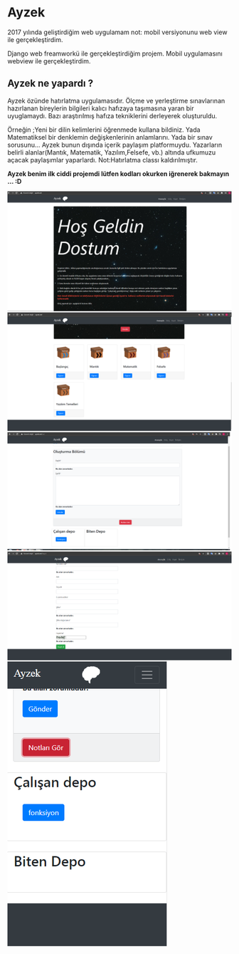 # Ayzek
2017 yılında geliştirdiğim web uygulamam not: mobil versiyonunu web view ile gerçekleştirdim.


Django web freamworkü ile gerçekleştirdiğim projem.  Mobil uygulamasını webview ile gerçekleştirdim.


## Ayzek ne yapardı ?

Ayzek özünde hatırlatma uygulamasıdır. Ölçme ve yerleştirme sınavlarınan hazırlanan bireylerin bilgileri kalıcı hafızaya taşımasına yaran bir uyuglamaydı.
Bazı  araştırılmış hafıza  tekniklerini derleyerek oluşturuldu. 

Örneğin ;Yeni bir dilin kelimlerini öğrenmede kullana bildiniz. Yada Matematiksel bir denklemin değişkenlerinin anlamlarını. Yada bir sınav sorusunu...
Ayzek bunun dışında içerik paylaşım platformuydu. Yazarların  belirli alanlar(Mantık, Matematik, Yazılım,Felsefe, vb.) altında ufkumuzu açacak paylaşımlar yaparlardı. 
Not:Hatırlatma classı kaldırılmıştır.


**Ayzek benim ilk ciddi projemdi lütfen kodları okurken iğrenerek bakmayın ... :D**









<img   src="https://github.com/Karaca12/Ayzek/blob/main/images/ayzek1r.png">
<img   src="https://github.com/Karaca12/Ayzek/blob/main/images/ayzek2r.png">
<img   src="https://github.com/Karaca12/Ayzek/blob/main/images/ayzek4.png">
<img   src="https://github.com/Karaca12/Ayzek/blob/main/images/ayzek5r.png">
<img   src="https://github.com/Karaca12/Ayzek/blob/main/images/ayzek12r.png">

